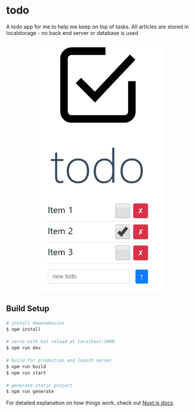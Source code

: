 # todo

A todo app for me to help me keep on top of tasks. All articles are stored in localstorage - no back end server or database is used

<div align="center">
  <img src="./screenshot.png" >
</div>

## Build Setup

```bash
# install dependencies
$ npm install

# serve with hot reload at localhost:3000
$ npm run dev

# build for production and launch server
$ npm run build
$ npm run start

# generate static project
$ npm run generate
```

For detailed explanation on how things work, check out [Nuxt.js docs](https://nuxtjs.org).
